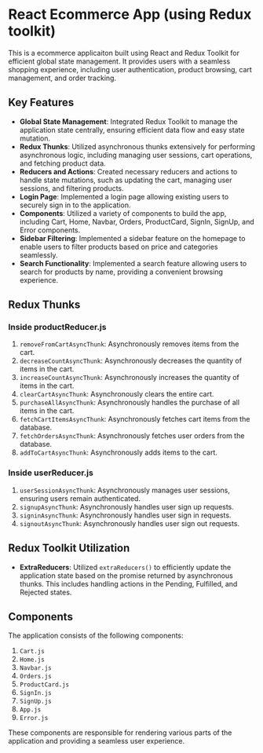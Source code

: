 # React Ecommerce App (using Redux toolkit)

 This is a ecommerce applicaiton built using React and Redux Toolkit for efficient global state management. It provides users with a seamless shopping experience, including user authentication, product browsing, cart management, and order tracking.

## Key Features

- **Global State Management**: Integrated Redux Toolkit to manage the application state centrally, ensuring efficient data flow and easy state mutation.
- **Redux Thunks**: Utilized asynchronous thunks extensively for performing asynchronous logic, including managing user sessions, cart operations, and fetching product data.
- **Reducers and Actions**: Created necessary reducers and actions to handle state mutations, such as updating the cart, managing user sessions, and filtering products.
- **Login Page**: Implemented a login page allowing existing users to securely sign in to the application.
- **Components**: Utilized a variety of components to build the app, including Cart, Home, Navbar, Orders, ProductCard, SignIn, SignUp, and Error components.
- **Sidebar Filtering**: Implemented a sidebar feature on the homepage to enable users to filter products based on price and categories seamlessly.
- **Search Functionality**: Implemented a search feature allowing users to search for products by name, providing a convenient browsing experience.

## Redux Thunks

### Inside productReducer.js

1. `removeFromCartAsyncThunk`: Asynchronously removes items from the cart.
2. `decreaseCountAsyncThunk`: Asynchronously decreases the quantity of items in the cart.
3. `increaseCountAsyncThunk`: Asynchronously increases the quantity of items in the cart.
4. `clearCartAsyncThunk`: Asynchronously clears the entire cart.
5. `purchaseAllAsyncThunk`: Asynchronously handles the purchase of all items in the cart.
6. `fetchCartItemsAsyncThunk`: Asynchronously fetches cart items from the database.
7. `fetchOrdersAsyncThunk`: Asynchronously fetches user orders from the database.
8. `addToCartAsyncThunk`: Asynchronously adds items to the cart.

### Inside userReducer.js

1. `userSessionAsyncThunk`: Asynchronously manages user sessions, ensuring users remain authenticated.
2. `signupAsyncThunk`: Asynchronously handles user sign up requests.
3. `signinAsyncThunk`: Asynchronously handles user sign in requests.
4. `signoutAsyncThunk`: Asynchronously handles user sign out requests.

## Redux Toolkit Utilization

- **ExtraReducers**: Utilized `extraReducers()` to efficiently update the application state based on the promise returned by asynchronous thunks. This includes handling actions in the Pending, Fulfilled, and Rejected states.

## Components

The application consists of the following components:

1. `Cart.js`
2. `Home.js`
3. `Navbar.js`
4. `Orders.js`
5. `ProductCard.js`
6. `SignIn.js`
7. `SignUp.js`
8. `App.js`
9. `Error.js`

These components are responsible for rendering various parts of the application and providing a seamless user experience.
